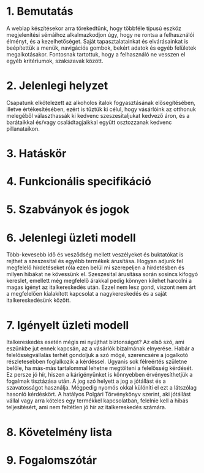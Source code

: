 #  1. Bemutatás
A weblap készítésekor arra törekedtünk, hogy többféle típusú eszköz megjelenítési sémáihoz alkalmazkodjon úgy, hogy ne rontsa a felhasználói élményt, és a kezelhetőséget.
Saját tapasztalatainkat és elvárásainkat is beépítettük a menük, navigációs gombok, bekért adatok és egyéb felületek megalkotásakor.
Fontosnak tartottuk, hogy a felhasználó ne vesszen el egyéb kritériumok, szakszavak között.
#  2. Jelenlegi helyzet
Csapatunk elkötelezett az alkoholos italok fogyasztásának elősegítésében, illetve értékesítésében, ezért is tűztük ki célul, hogy vásárlóink az otthonuk melegéből választhassák ki kedvenc szeszesitaljukat kedvező áron, és a barátaikkal és/vagy családtagjaikkal együtt osztozzanak kedvenc pillanataikon.
#  3. Hatáskör
#  4. Funkcionális specifikáció
#  5. Szabványok és jogok
#  6. Jelenlegi üzleti modell
Több-kevesebb idő és vesződség mellett veszélyeket és buktatókat is rejthet a szeszesital és egyébb termékek árusítása. Hogyan adjunk fel megfelelő hírdetéseket róla ezen belül mi szerepeljen a hirdetésben és milyen hibákat ne kövessünk el.
Szeszesital árusítása során sosincs kifogyó kereslet, emellett még megfelelő árakkal pedig könnyen kilehet harcolni a magas igényt az italkereskedés után. Ezzel nem lesz gond, viszont nem árt a megfelelően kialakított kapcsolat a nagykereskedés és a saját italkereskedésünk között.
#  7. Igényelt üzleti modell
Italkereskedés esetén mégis mi nyújthat biztonságot? Az első szó, ami eszünkbe jut ennek kapcsán, az a vásárlók bizalmának elnyerése. Habár a felelősségvállalás terhét gondoljuk a szó mögé, szerencsére a jogalkotó részletesebben foglalkozik a kérdéssel. Ugyanis sok félreértés születne belőle, ha más-más tartalommal lehetne megtölteni a felelősség kérdését. Ez persze jó hír, hiszen a kárigényünket is könnyebben érvényesíthetjük a fogalmak tisztázása után. A jog szó helyett a jog a jótállást és a szavatosságot használja. Mégpedig nyomós okkal különíti el ezt a látszólag hasonló kérdéskört. A hatályos Polgári Törvénykönyv szerint, aki jótállást vállal vagy arra köteles egy termékkel kapcsolatban, felelnie kell a hibás teljesítésért, ami nem feltétlen jó hír az italkereskedés számára. 
#  8. Követelmény lista
#  9. Fogalomszótár
